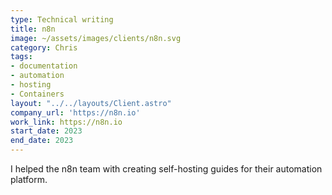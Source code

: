 ```yaml
---
type: Technical writing
title: n8n
image: ~/assets/images/clients/n8n.svg
category: Chris
tags:
- documentation
- automation
- hosting
- Containers
layout: "../../layouts/Client.astro"
company_url: 'https://n8n.io'
work_link: https://n8n.io
start_date: 2023
end_date: 2023
---
```


I helped the n8n team with creating self-hosting guides for their automation platform.